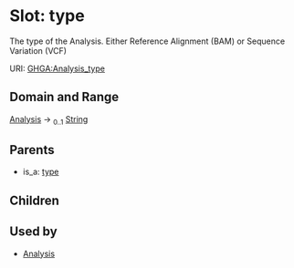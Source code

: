
# Slot: type


The type of the Analysis. Either Reference Alignment (BAM) or Sequence Variation (VCF)

URI: [GHGA:Analysis_type](https://w3id.org/GHGA/Analysis_type)


## Domain and Range

[Analysis](Analysis.md) &#8594;  <sub>0..1</sub> [String](types/String.md)

## Parents

 *  is_a: [type](type.md)

## Children


## Used by

 * [Analysis](Analysis.md)
